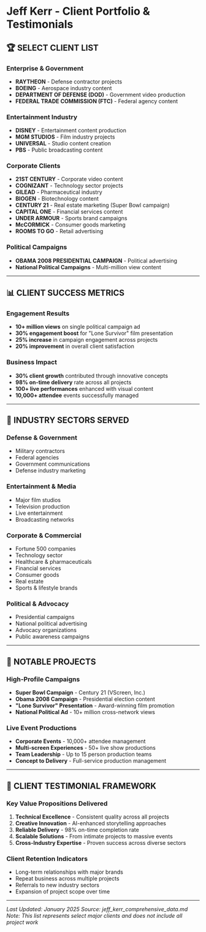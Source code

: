 # Jeff Kerr - Client Portfolio & Testimonials

## 🏆 **SELECT CLIENT LIST**

### **Enterprise & Government**
- **RAYTHEON** - Defense contractor projects
- **BOEING** - Aerospace industry content
- **DEPARTMENT OF DEFENSE (DOD)** - Government video production
- **FEDERAL TRADE COMMISSION (FTC)** - Federal agency content

### **Entertainment Industry**
- **DISNEY** - Entertainment content production
- **MGM STUDIOS** - Film industry projects
- **UNIVERSAL** - Studio content creation
- **PBS** - Public broadcasting content

### **Corporate Clients**
- **21ST CENTURY** - Corporate video content
- **COGNIZANT** - Technology sector projects
- **GILEAD** - Pharmaceutical industry
- **BIOGEN** - Biotechnology content
- **CENTURY 21** - Real estate marketing (Super Bowl campaign)
- **CAPITAL ONE** - Financial services content
- **UNDER ARMOUR** - Sports brand campaigns
- **McCORMICK** - Consumer goods marketing
- **ROOMS TO GO** - Retail advertising

### **Political Campaigns**
- **OBAMA 2008 PRESIDENTIAL CAMPAIGN** - Political advertising
- **National Political Campaigns** - Multi-million view content

---

## 📊 **CLIENT SUCCESS METRICS**

### **Engagement Results**
- **10+ million views** on single political campaign ad
- **30% engagement boost** for "Lone Survivor" film presentation
- **25% increase** in campaign engagement across projects
- **20% improvement** in overall client satisfaction

### **Business Impact**
- **30% client growth** contributed through innovative concepts
- **98% on-time delivery** rate across all projects
- **100+ live performances** enhanced with visual content
- **10,000+ attendee** events successfully managed

---

## 🎯 **INDUSTRY SECTORS SERVED**

### **Defense & Government**
- Military contractors
- Federal agencies
- Government communications
- Defense industry marketing

### **Entertainment & Media**
- Major film studios
- Television production
- Live entertainment
- Broadcasting networks

### **Corporate & Commercial**
- Fortune 500 companies
- Technology sector
- Healthcare & pharmaceuticals
- Financial services
- Consumer goods
- Real estate
- Sports & lifestyle brands

### **Political & Advocacy**
- Presidential campaigns
- National political advertising
- Advocacy organizations
- Public awareness campaigns

---

## 🌟 **NOTABLE PROJECTS**

### **High-Profile Campaigns**
- **Super Bowl Campaign** - Century 21 (VScreen, Inc.)
- **Obama 2008 Campaign** - Presidential election content
- **"Lone Survivor" Presentation** - Award-winning film promotion
- **National Political Ad** - 10+ million cross-network views

### **Live Event Productions**
- **Corporate Events** - 10,000+ attendee management
- **Multi-screen Experiences** - 50+ live show productions
- **Team Leadership** - Up to 15 person production teams
- **Concept to Delivery** - Full-service production management

---

## 💼 **CLIENT TESTIMONIAL FRAMEWORK**

### **Key Value Propositions Delivered**
1. **Technical Excellence** - Consistent quality across all projects
2. **Creative Innovation** - AI-enhanced storytelling approaches
3. **Reliable Delivery** - 98% on-time completion rate
4. **Scalable Solutions** - From intimate projects to massive events
5. **Cross-Industry Expertise** - Proven success across diverse sectors

### **Client Retention Indicators**
- Long-term relationships with major brands
- Repeat business across multiple projects
- Referrals to new industry sectors
- Expansion of project scope over time

---

*Last Updated: January 2025*
*Source: jeff_kerr_comprehensive_data.md*
*Note: This list represents select major clients and does not include all project work*